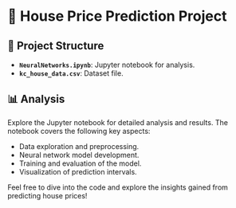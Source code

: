 <!DOCTYPE html>
<html lang="en">
<body>

  <h1>🏡 House Price Prediction Project</h1>

  <h2>📂 Project Structure</h2>

  <ul>
    <li><strong><code>NeuralNetworks.ipynb</code></strong>: Jupyter notebook for analysis.</li>
    <li><strong><code>kc_house_data.csv</code></strong>: Dataset file.</li>
  </ul>

  <h2>📊 Analysis</h2>

  <p>Explore the Jupyter notebook for detailed analysis and results. The notebook covers the following key aspects:</p>

  <ul>
    <li>Data exploration and preprocessing.</li>
    <li>Neural network model development.</li>
    <li>Training and evaluation of the model.</li>
    <li>Visualization of prediction intervals.</li>
  </ul>

  <p>Feel free to dive into the code and explore the insights gained from predicting house prices!</p>

</body>
</html>

